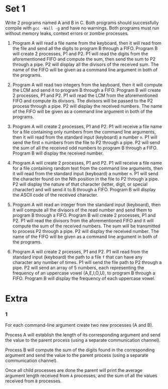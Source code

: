 # Set 1

Write 2 programs named A and B in C.
Both programs should successfully compile with `gcc -Wall -g` and have no warnings.
Both programs must run without memory leaks, context errors or zombie processes.

1) Program A will read a file name from the keyboard, then it will read from the file and send all the digits to program B through a FIFO. Program B will create 2 processes, P1 and P2. P1 will read the digits from the aforementioned FIFO and compute the sum, then send the sum to P2 through a pipe. P2 will display all the divisors of the received sum.
The name of the FIFO will be given as a command line argument in both of the programs.

2) Program A will read two integers from the keyboard, then it will compute the LCM and send it to program B through a FIFO. Program B will create 2 processes, P1 and P2. P1 will read the LCM from the aforementioned FIFO and compute its divisors. The divisors will be passed to the P2 process through a pipe. P2 will display the received numbers.
The name of the FIFO will be given as a command line argument in both of the programs.

3) Program A will create 2 processes, P1 and P2. P1 will receive a file name for a file containing only numbers from the command line arguments, then it will read from the standard input (keyboard) a number `n`. P1 will send the first `n` numbers from the file to P2 through a pipe. P2 will send the sum of all the received odd numbers to program B through a FIFO. Program B will display the received number.

4) Program A will create 2 processes, P1 and P2. P1 will receive a file name for a file containing random text from the command line arguments, then it will read from the standard input (keyboard) a number `n`. P1 will send the character found on the Nth position in the file to P2 through a pipe. P2 will display the nature of that character (letter, digit, or special character) and will send it to B through a FIFO. Program B will display the ASCII code of the received character.

5) Program A will read an integer from the standard input (keyboard), then it will compute all the divisors of the read number and send them to program B through a FIFO. Program B will create 2 processes, P1 and P2. P1 will read the divisors from the aforementioned FIFO and it will compute the sum of the received numbers. The sum will be transmitted to process P2 through a pipe. P2 will display the received number.
The name of the FIFO will be given as a command line argument in both of the programs.

6) Program A will create 2 prcesses, P1 and P2. P1 will read from the standard input (keyboard) the path to a file `f` that can have any character any number of times. P1 will send the file path to P2 through a pipe. P2 will send an array of 5 numbers, each representing the frequency of an uppercase vowel (A,E,I,O,U), to program B through a FIFO. Program B will display the frequency of each uppercase vowel.

# Extra

### 1

For each command-line argument create two new processes (A and B).

Process A will establish the length of its corresponding argument and send the value to the parent process (using a separate communication channel).

Process B will compute the sum of the digits found in the corresponding argument and send the value to the parent process (using a separate communication channel).

Once all child processes are done the parent will print the average argument length received from `A` processes, and the sum of all the values received from `B` processes.
